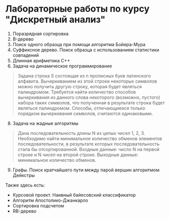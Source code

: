 # Лабораторные работы по курсу "Дискретный анализ"
1. Поразрядная сортировка
2. B-дерево
4. Поиск одного образца при помощи алгоритма Бойера-Мура
5. Суффиксное дерево. Поиск образца с использованием статистики совпадений
6. Длинная арифметика C++
7. Задача на динамическое программирование
> Задана строка S состоящая из n прописных букв латинского алфавита. Вычеркиванием из этой строки некоторых символов можно получить другую строку, которая будет являться палиндромом. Требуется найти количество способов вычеркивания из данного слова некоторого (возможно, пустого) набора таких символов, что полученная в результате строка будет являться палиндромом. Способы, отличающиееся только порядком вычеркивания символов, считаются одинаковыми.
8. Задача на жадные алгоритмы
> Дана последовательность длины N из целых чисел 1, 2, 3. Необходимо найти минимальное количество обменов элементов последовательности, в результате которых последовательность стала бы отсортированной. Входные данные: число N на первой строке и N чисел на второй строке. Выходные данные: минимальное количество обменов.
9. Графы. Поиск кратчайшего пути между парой вершин алгоритмом Дейкстры

Также здесь есть:
* Курсовой проект. Наивный байесовский классификатор
* Алгоритм Апостолико-Джанкарло
* Сортировка подсчетом
* RB-дерево
